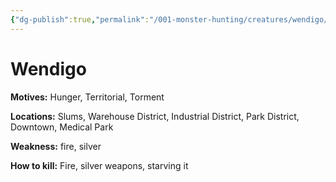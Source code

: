 ```yaml
---
{"dg-publish":true,"permalink":"/001-monster-hunting/creatures/wendigo/"}
---
```


# Wendigo

**Motives:** Hunger, Territorial, Torment

**Locations:** Slums, Warehouse District, Industrial District, Park District, Downtown, Medical Park

**Weakness:** fire, silver

**How to kill:** Fire, silver weapons, starving it



